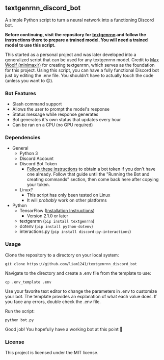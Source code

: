 ## textgenrnn_discord_bot
A simple Python script to turn a neural network into a functioning Discord bot.

**Before continuing, visit the repository for [textgenrnn](https://github.com/minimaxir/textgenrnn) and follow the instructions there to prepare a trained model. You will need a trained model to use this script.**

This started as a personal project and was later developed into a generalized script that can be used for any textgenrnn model. Credit to [Max Woolf (minimaxir)](https://github.com/minimaxir) for creating textgenrnn, which serves as the foundation for this project. Using this script, you can have a fully functional Discord bot just by editing the .env file. You shouldn't have to actually touch the code (unless you want to 😊).

### Bot Features
- Slash command support
- Allows the user to prompt the model's response
- Status message while response generates
- Bot generates it's own status that updates every hour
- Can be ran on a CPU (no GPU required)

### Dependencies
- General
	- Python 3
	- Discord Account
	- Discord Bot Token
		- [Follow these instructions](https://discord-interactions.readthedocs.io/en/latest/quickstart.html) to obtain a bot token if you don't have one already. Follow that guide until the "Running the Bot and creating commands" section, then come back here after copying your token.
	- Linux?
		- This script has only been tested on Linux
		- It will *probably* work on other platforms
- Python
	- TensorFlow ([Installation Instructions](https://www.tensorflow.org/install))
		- Version 2.1.0 or later
	- textgenrnn (`pip install textgenrnn`)
	- dotenv (`pip install python-dotenv`)
	- interactions.py (`pip install discord-py-interactions`)

### Usage
Clone the repository to a directory on your local system:

`git clone https://github.com/liam1241/textgenrnn_discord_bot`

Navigate to the directory and create a .env file from the template to use:

`cp .env_template .env`

Use your favorite text editor to change the parameters in .env to customize your bot. The template provides an explanation of what each value does. If you face any errors, double check the .env file.

Run the script:

`python bot.py`

Good job! You hopefully have a working bot at this point 🥳


### License
This project is licensed under the MIT license.
